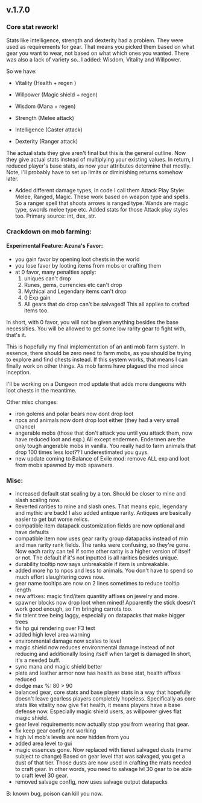 ## v.1.7.0

### Core stat rework!
Stats like intelligence, strength and dexterity had a problem. They were used as requirements for gear. 
That means you picked them based on what gear you want to wear, not based on what which ones you wanted.
There was also a lack of variety so.. I added: Wisdom, Vitality and Willpower.

So we have:

- Vitality (Health + regen )
- Willpower (Magic shield + regen)
- Wisdom (Mana + regen)

- Strength (Melee attack)
- Intelligence (Caster attack)
- Dexterity (Ranger attack)

The actual stats they give aren't final but this is the general outline.
Now they give actual stats instead of multiplying your existing values. 
In return, I reduced player's base stats, as now your attributes determine that mostly.
Note, I'll probably have to set up limits or diminishing returns somehow later.

+ Added different damage types, In code I call them Attack Play Style: Melee, Ranged, Magic.
These work based on weapon type and spells. So a ranger spell that shoots arrows is ranged type.
Wands are magic type, swords melee type etc.
Added stats for those Attack play styles too. Primary source: int, dex, str.

### Crackdown on mob farming:

#### Experimental Feature: Azuna's Favor:
- you gain favor by opening loot chests in the world
- you lose favor by looting items from mobs or crafting them
- at 0 favor, many penalties apply:
    1) uniques can't drop
    2) Runes, gems, currencies etc can't drop
    3) Mythical and Legendary items can't drop
    4) 0 Exp gain
    5) All gears that do drop can't be salvaged!
This all applies to crafted items too.

In short, with 0 favor, you will not be given anything besides the base necessities.
You will be allowed to get some low rarity gear to fight with, that's it.

This is hopefully my final implementation of an anti mob farm system.
In essence, there should be zero need to farm mobs, as you should be trying to explore and find chests instead.
If this system works, that means I can finally work on other things. As mob farms have plagued the mod since inception.

I'll be working on a Dungeon mod update that adds more dungeons with loot chests in the meantime.

Other misc changes:
- iron golems and polar bears now dont drop loot
- npcs and animals now dont drop loot either (they had a very small chance)
- angerable mobs (those that don't attack you until you attack them, now have reduced loot and exp.)
All except endermen. Endermen are the only tough angerable mobs in vanilla.
You really had to farm animals that drop 100 times less loot?? I underestimated you guys.
- new update coming to Balance of Exile mod: remove ALL exp and loot from mobs spawned by mob spawners.

### Misc:
+ increased default stat scaling by a ton. Should be closer to mine and slash scaling now.
+ Reverted rarities to mine and slash ones. That means epic, legendary and mythic are back! I also added antique rarity.
Antiques are basically easier to get but worse relics.
+ compatible item datapack customization fields are now optional and have defaults
+ compatible item now uses gear rarity group datapacks instead of min and max rarity rank fields. 
The ranks were confusing, so they're gone. Now each rarity can tell if some other rarity is a higher version of itself or not.
The default if it's not inputted is all rarities besides unique.
+ durability tooltip now says unbreakable if item is unbreakable.
+ added more hp to npcs and less to animals. You don't have to spend so much effort slaughtering cows now.
+ gear name tooltips are now on 2 lines sometimes to reduce tooltip length
+ new affixes: magic find/item quantity affixes on jewelry and more.
+ spawner blocks now drop loot when mined! Apparently the stick doesn't work good enough, so I'm bringing carrots too.
+ fix talent tree being laggy, especially on datapacks that make bigger trees
+ fix hp gui rendering over F3 text
+ added high level area warning
+ environmental damage now scales to level
+ magic shield now reduces environmental damage instead of not reducing and additionally losing itself when target is damaged
In short, it's a needed buff. 
+ sync mana and magic shield better
+ plate and leather armor now has health as base stat, health affixes reduced
+ dodge max %: 80 > 90
+ balanced gear, core stats and base player stats in a way that hopefully doesn't leave gearless players completely hopeless.
Specifically as core stats like vitality now give flat health, it means players have a base defense now. 
Especially magic shield users, as willpower gives flat magic shield.
+ gear level requirements now actually stop you from wearing that gear.
+ fix keep gear config not working
+ high lvl mob's levels are now hidden from you
+ added area level to gui
+ magic essences gone. Now replaced with tiered salvaged dusts (name subject to change)
Based on gear level that was salvaged, you get a dust of that tier.
Those dusts are now used in crafting the mats needed to craft gear.
In other words, you need to salvage lvl 30 gear to be able to craft level 30 gear.
+ removed salvage config, now uses salvage output datapacks

B: known bug, poison can kill you now.

